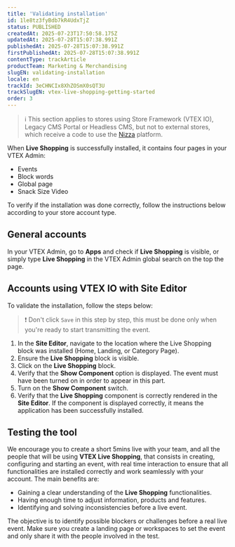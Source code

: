 ```yaml
---
title: 'Validating installation'
id: 1le8tz3fyBdb7kR4UdxTjZ
status: PUBLISHED
createdAt: 2025-07-23T17:50:58.175Z
updatedAt: 2025-07-28T15:07:38.991Z
publishedAt: 2025-07-28T15:07:38.991Z
firstPublishedAt: 2025-07-28T15:07:38.991Z
contentType: trackArticle
productTeam: Marketing & Merchandising
slugEN: validating-installation
locale: en
trackId: 3eCHNCIx8XhZOSmX0sQT3U
trackSlugEN: vtex-live-shopping-getting-started
order: 3
---
```


> ℹ️ This section applies to stores using Store Framework (VTEX IO), Legacy CMS Portal or Headless CMS, but not to external stores, which receive a code to use the [Nizza](https://platform.nizza.com/login) platform.

When **Live Shopping** is successfully installed, it contains four pages in your VTEX Admin:

* Events
* Block words
* Global page
* Snack Size Video

To verify if the installation was done correctly, follow the instructions below according to your store account type.

## General accounts

In your VTEX Admin, go to **Apps** and check if **Live Shopping** is visible, or simply type **Live Shopping** in the VTEX Admin global search on the top the page. 

## Accounts using VTEX IO with Site Editor

To validate the installation, follow the steps below:

> ❗ Don't click `Save` in this step by step, this must be done only when you're ready to start transmitting the event.

1. In the **Site Editor**, navigate to the location where the Live Shopping block was installed (Home, Landing, or Category Page).
2. Ensure the **Live Shopping** block is visible.
3. Click on the **Live Shopping** block.
4. Verify that the **Show Component** option is displayed. The event must have been turned on in order to appear in this part.
5. Turn on the **Show Component** switch.
6. Verify that the **Live Shopping** component is correctly rendered in the **Site Editor**. If the component is displayed correctly, it means the application has been successfully installed.

## Testing the tool

We encourage you to create a short 5mins live with your team, and all the people that will be using **VTEX Live Shopping**, that consists in creating, configuring and starting an event, with real time interaction to ensure that all functionalities are installed correctly and work seamlessly with your account. The main benefits are:

* Gaining a clear understanding of the **Live Shopping** functionalities.
* Having enough time to adjust information, products and features.
* Identifying and solving inconsistencies before a live event.

The objective is to identify possible blockers or challenges before a real live event. Make sure you create a landing page or workspaces to set the event and only share it with the people involved in the test.
